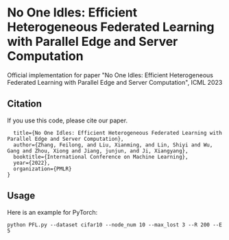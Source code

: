 # No One Idles: Efficient Heterogeneous Federated Learning with Parallel Edge and Server Computation
Official implementation for paper "No One Idles: Efficient Heterogeneous Federated Learning with Parallel Edge and Server Computation", ICML 2023

## Citation
If you use this code, please cite our paper.
```@inproceedings{shysheya2022fit,
  title={No One Idles: Efficient Heterogeneous Federated Learning with Parallel Edge and Server Computation},
  author={Zhang, Feilong, and Liu, Xianming, and Lin, Shiyi and Wu, Gang and Zhou, Xiong and Jiang, junjun, and Ji, Xiangyang},
  booktitle={International Conference on Machine Learning},
  year={2022},
  organization={PMLR}
}
```
## Usage

Here is an example for PyTorch: 
```
python PFL.py --dataset cifar10 --node_num 10 --max_lost 3 --R 200 --E 5
```
